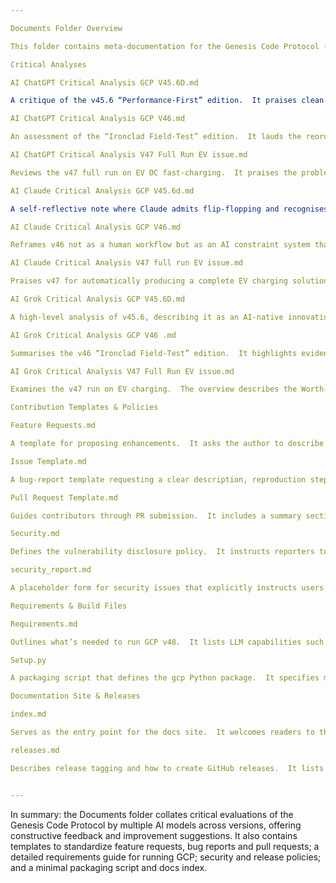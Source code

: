```yaml
---

Documents Folder Overview

This folder contains meta‑documentation for the Genesis Code Protocol (GCP).  It houses critical analyses of various GCP editions by ChatGPT, Claude and Grok models, plus contribution templates, requirements, security policies and release notes.  Use this README as a guide to what each file covers.

Critical Analyses

AI ChatGPT Critical Analysis GCP V45.6D.md

A critique of the v45.6 “Performance‑First” edition.  It praises clean checkpointing, event‑sourced ledgers, adversarial testing and KISS/optimization gates, but notes issues such as phase‑ordering bugs around gates 8.4/8.5, lax success criteria, lack of statistical significance, weak governance and missing cost/energy metrics.  The author proposes concrete upgrade patches: reorder simplicity/optimization gates, tighten performance targets, add statistical benchmarking, capture cost/energy and strengthen AMEND/BRANCH governance.

AI ChatGPT Critical Analysis GCP V46.md

An assessment of the “Ironclad Field‑Test” edition.  It lauds the reordering of simplicity and optimization gates, statistical rigor (N≥30, confidence intervals), cost/energy capture and governance via SBOM/signatures.  Weaknesses include lack of risk‑tiered lanes, thin post‑release monitoring, missing formal safety/privacy analyses, and insufficient security scanning and versioning.  The critique recommends adding risk‑tiered workflows, post‑release canary/shadow/drift detection, formal hazard analyses, DPIAs, SAST/DAST integration and semver/version control improvements.

AI ChatGPT Critical Analysis V47 Full Run EV issue.md

Reviews the v47 full run on EV DC fast‑charging.  It praises the problem‑worth‑it sprint, CA‑centric pilot, honest baseline blending historical quantiles with queueing priors and strong CE thinking with canaries and rollback.  Major gaps include unreliable labeling and arrival estimation, under‑powered evaluation design, fairness enforcement, reservation abuse/legality, product/API hardening and deeper security and budget controls.  Suggested fixes include state‑machine labeling, robust arrival rate estimation, cluster‑randomized A/B design, fairness‑aware re‑ranking, API error taxonomies, SAST/DAST integration and cost dashboards.

AI Claude Critical Analysis GCP V45.6d.md

A self‑reflective note where Claude admits flip‑flopping and recognises that all outputs follow a template: combining techniques, adding a novel twist, providing detailed justification and acknowledging risks.  Claude argues that the protocol biases toward complexity and comprehensiveness; this can be valuable when the problem is well‑constrained (as in an audio example) but problematic when the underlying problem is fundamentally unsolved.  The piece urges consistently evaluating whether a problem is worth tackling, whether systematic recombination is appropriate and whether added complexity is justified.

AI Claude Critical Analysis GCP V46.md

Reframes v46 not as a human workflow but as an AI constraint system that forces the model to produce realistic, implementable outputs.  Claude emphasises that the protocol auto‑generates statistical benchmarks, build instructions, rollback procedures and metamorphic tests, acting like a “realism compiler” that filters out fantasies.  The author realises the value lies not in the particular problems solved but in the constraint system ensuring deliverables meet physics, cost and safety checks.

AI Claude Critical Analysis V47 full run EV issue.md

Praises v47 for automatically producing a complete EV charging solution from a vague prompt, demonstrating proper problem validation (citing real J.D. Power failure rates), realistic scope (California pilot), engineered Spark streaming jobs, risk management (canaries and rollbacks) and a full validation package.  Claude notes that two simple inputs (“invent solution to EV issue” and “proceed”) resulted in a complete architecture, deployment plan and fairness/compliance controls, proving the value of the v47 constraint system.

AI Grok Critical Analysis GCP V45.6D.md

A high‑level analysis of v45.6, describing it as an AI‑native innovation framework with a phased ladder, event‑sourced ledgers and new simplicity and performance gates.  Strengths include reproducibility, adversarial testing, phase‑based validation and tooling integrations (Radon, Vulture, deptry).  Weaknesses involve metric rigidity, Python‑centric tools, compute limits, over‑reliance on metrics and incomplete documentation.  It proposes flexible metrics, automation enhancements, multi‑language tooling and ethical safeguards.

AI Grok Critical Analysis GCP V46 .md

Summarises the v46 “Ironclad Field‑Test” edition.  It highlights evidence‑driven design with run ledgers and checkpoints, comprehensive artifact schemas, governance and integrity features (SBOM, dual signatures), safety and ethical integration, role‑based modularity and enforced value/simplicity gates.  Limitations include overhead, truncated documentation (stops mid‑phase 1), assumed research capabilities, rigid metrics and missing IP and portability guidance.  It suggests scalable tiers, flexible thresholds, improved tooling integration and IP checks.

AI Grok Critical Analysis V47 Full Run EV issue.md

Examines the v47 run on EV charging.  The overview describes the Worth‑It sprint, evidence pack (J.D. Power and NREL data), pilot choice (California), problem charter, stakeholder map and metrics (WIS).  Strengths include comprehensive problem framing, data‑driven evidence pack, regulatory alignment, fairness/privacy integration and Spark‑enabled scalability.  Weaknesses arise from truncated phases, dated data, limited novelty analysis, adoption/incentive risks and subjective metrics.  The report calls for updated evidence (mid‑2025 reliability improvements), competitive analysis, quantified EVM, full‑run visibility, stronger incentives and sustainability metrics.

Contribution Templates & Policies

Feature Requests.md

A template for proposing enhancements.  It asks the author to describe the problem/ context, suggest the smallest effective intervention, list impacted gates and artifacts, outline considered alternatives and add any extra info.

Issue Template.md

A bug‑report template requesting a clear description, reproduction steps, expected behaviour, environment details (OS, Python, GCP version) and additional context or logs.

Pull Request Template.md

Guides contributors through PR submission.  It includes a summary section and a checklist covering tests, documentation updates, CI status, protocol review (worth‑it, minimal intervention, breaking changes) and security impact.  It also provides space for screenshots and links to related issues.

Security.md

Defines the vulnerability disclosure policy.  It instructs reporters to use GitHub’s private advisories, not public issues or email; requests reproducible steps and impact details; commits to acknowledging within 72 hours and providing next steps within seven days; and states that public disclosure is coordinated after a fix.  The policy applies to the repository and any published packages.

security_report.md

A placeholder form for security issues that explicitly instructs users not to disclose vulnerabilities via public issues and to follow the instructions in SECURITY.md.

Requirements & Build Files

Requirements.md

Outlines what’s needed to run GCP v48.  It lists LLM capabilities such as strong reasoning/tool‑calling, long context handling, code generation, ethical/safety awareness and API access, and recommends models like Grok 4, GPT‑5 and Claude 3.5.  It explains how to load the protocol into an LLM and run it phase‑by‑phase.  The doc then lists optional auxiliary Python dependencies (transformers, torch, scipy, numpy, pandas, matplotlib, pyspark, etc.), notes hardware considerations and environment requirements, and provides setup instructions for cloning the repo, installing dependencies and running the CLI.

Setup.py

A packaging script that defines the gcp Python package.  It specifies metadata (name, version, author, description), reads the long description from the top‑level README, lists dependencies mirroring requirements.txt (transformers, torch, scipy, numpy, pandas, matplotlib, pyspark, etc.), registers a console script grcp for the CLI and enforces Python ≥3.10.

Documentation Site & Releases

index.md

Serves as the entry point for the docs site.  It welcomes readers to the GCP docs, notes that the site is AI‑first with footnotes and directs users to the root README for a broader overview.  It provides quick links to protocol phases/gates, how‑to run a session and prompt templates.

releases.md

Describes release tagging and how to create GitHub releases.  It lists the existing tags (v46, v46.5, v47) and offers Git commands for creating an annotated tag and then a release using the GitHub CLI.  An optional docs‑site seed is provided for hosting versioned documentation.


---
```


In summary: the Documents folder collates critical evaluations of the Genesis Code Protocol by multiple AI models across versions, offering constructive feedback and improvement suggestions.  It also contains templates to standardize feature requests, bug reports and pull requests; a detailed requirements guide for running GCP; security and release policies; and a minimal packaging script and docs index.


